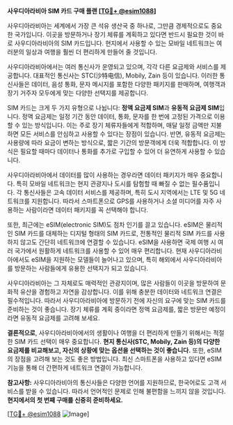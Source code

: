 **사우디아라비아 SIM 카드 구매 플랜 [[TG💪+ @esim1088](https://t.me/s/esim1088)]**

사우디아라비아는 세계에서 가장 큰 석유 생산국 중 하나로, 그만큼 경제적으로도 중요한 국가입니다. 이곳을 방문하거나 장기 체류를 계획하고 있다면 반드시 필요한 것이 바로 사우디아라비아의 SIM 카드입니다. 현지에서 사용할 수 있는 모바일 네트워크는 여러분의 일상과 여행을 훨씬 더 편리하게 만들어 줄 것입니다.

사우디아라비아에서는 여러 통신사가 운영되고 있으며, 각각 다른 요금제와 서비스를 제공합니다. 대표적인 통신사는 STC(沙特电信), Mobily, Zain 등이 있습니다. 이러한 통신사들은 데이터, 음성 통화, 문자 메시지를 포함한 다양한 패키지를 판매하며, 여행객과 장기 거주자 모두에게 맞는 다양한 선택지를 제공합니다.

SIM 카드는 크게 두 가지 유형으로 나뉩니다: **정액 요금제 SIM**과 **유동적 요금제 SIM**입니다. 정액 요금제는 일정 기간 동안 데이터, 통화, 문자를 한 번에 고정된 가격으로 이용할 수 있는 방식입니다. 이는 주로 장기 체류자들에게 적합하며, 매달 일정 금액만 지불하면 모든 서비스를 안심하고 사용할 수 있다는 장점이 있습니다. 반면, 유동적 요금제는 사용량에 따라 요금이 변하는 방식으로, 짧은 기간의 방문객에게 더욱 적합합니다. 이 방식은 필요할 때마다 데이터나 통화를 추가로 구입할 수 있어 더 유연하게 사용할 수 있습니다.

사우디아라비아에서 데이터를 많이 사용하는 경우라면 데이터 패키지가 매우 중요합니다. 특히 모바일 네트워크는 현지 관광지나 도시를 탐험할 때 빠질 수 없는 필수품입니다. 각 통신사들은 고속 데이터 서비스를 제공하며, 특히 도시 지역에서는 LTE 및 5G 네트워크를 지원합니다. 따라서 스마트폰으로 GPS를 사용하거나 소셜 미디어를 자주 사용하는 사람이라면 데이터 패키지를 꼭 선택해야 합니다.

또한, 최근에는 eSIM(electronic SIM)도 점차 인기를 끌고 있습니다. eSIM은 물리적인 SIM 카드를 대체하는 디지털 형태의 SIM 카드로, 전통적인 물리적 SIM 카드를 사용하지 않고도 간단히 네트워크에 연결할 수 있습니다. eSIM을 사용하면 국제 여행 시 여러 국가에서 원활하게 네트워크를 사용할 수 있어 매우 편리합니다. 현재 사우디아라비아에서도 eSIM을 지원하는 모델들이 늘어나고 있으며, 특히 해외에서 사우디아라비아를 방문하는 사람들에게 유용한 선택지가 되고 있습니다.

사우디아라비아는 그 자체로도 매력적인 관광지이며, 많은 사람들이 이곳을 방문하여 문화적 유산을 경험하고 자연을 감상합니다. 이를 위해 충분한 데이터와 네트워크 연결은 필수적입니다. 따라서 사우디아라비아에 방문하기 전에 자신의 요구에 맞는 SIM 카드를 준비하는 것이 좋습니다. 장기 체류를 계획 중이라면 정액 요금제를, 짧은 방문만 예정이라면 유동적 요금제를 고려해 보세요.

**결론적으로**, 사우디아라비아에서의 생활이나 여행을 더 편리하게 만들기 위해서는 적절한 SIM 카드 선택이 매우 중요합니다. **현지 통신사(STC, Mobily, Zain 등)의 다양한 요금제를 비교해보고, 자신의 상황에 맞는 옵션을 선택하는 것이 좋습니다.** 또한, eSIM의 장점을 고려해 보는 것도 좋은 방법입니다. 최신 스마트폰을 사용하고 있다면 eSIM 기능을 통해 더 간편하게 네트워크 연결이 가능합니다.

**참고사항:** 사우디아라비아의 통신사들은 다양한 언어를 지원하므로, 한국어로도 고객 서비스를 받을 수 있습니다. 따라서 언어적인 문제로 인해 불편함을 느끼지 않을 것입니다. **현지에서의 첫 번째 구매를 신중히 준비하세요.**

[[TG💪+ @esim1088](https://t.me/s/esim1088) ![Image](https://i.postimg.cc/Y0z9fWf4/image.png)]